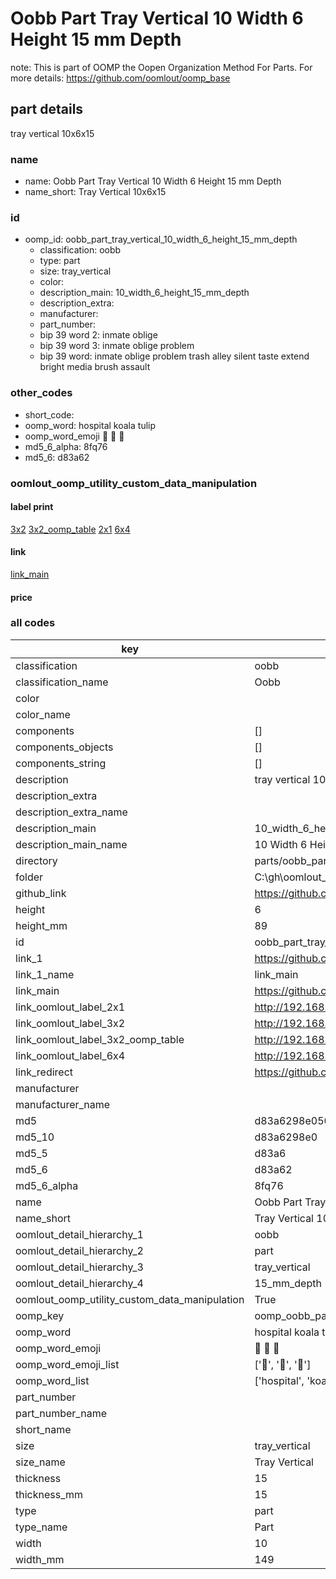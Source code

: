 # Oobb Part Tray Vertical 10 Width 6 Height 15 mm Depth  

note: This is part of OOMP the Oopen Organization Method For Parts. For more details: https://github.com/oomlout/oomp_base

##  part details
  



tray vertical 10x6x15



### name
* name: Oobb Part Tray Vertical 10 Width 6 Height 15 mm Depth
* name_short: Tray Vertical 10x6x15 
### id
* oomp_id: oobb_part_tray_vertical_10_width_6_height_15_mm_depth
  * classification: oobb
  * type: part
  * size: tray_vertical
  * color: 
  * description_main: 10_width_6_height_15_mm_depth
  * description_extra: 
  * manufacturer: 
  * part_number: 
  * bip 39 word 2: inmate oblige
  * bip 39 word 3: inmate oblige problem
  * bip 39 word: inmate oblige problem trash alley silent taste extend bright media brush assault

### other_codes
* short_code: 
* oomp_word: hospital koala tulip
* oomp_word_emoji :hospital: :koala: :tulip:
* md5_6_alpha: 8fq76
* md5_6: d83a62






### oomlout_oomp_utility_custom_data_manipulation
#### label print
[3x2](http://192.168.1.245:1112/?label=oomp%208fq76)
[3x2_oomp_table](http://192.168.1.108:1112/?label=oomp%208fq76)
[2x1](http://192.168.1.242:1112/?label=oomp%208fq76)
[6x4](http://192.168.1.55:1112/?label=oomp%208fq76)    

#### link

[link_main](https://github.com/oomlout/oomlout_oobb_version_4_generated_parts/tree/main/navigation_oomp/oobb/part/tray_vertical/10_width_6_height_15_mm_depth/part)                              

#### price







### all codes 
| key | value |  
| --- | --- |  
| classification | oobb |  
| classification_name | Oobb |  
| color |  |  
| color_name |  |  
| components | [] |  
| components_objects | [] |  
| components_string | [] |  
| description | tray vertical 10x6x15 |  
| description_extra |  |  
| description_extra_name |  |  
| description_main | 10_width_6_height_15_mm_depth |  
| description_main_name | 10 Width 6 Height 15 mm Depth |  
| directory | parts/oobb_part_tray_vertical_10_width_6_height_15_mm_depth |  
| folder | C:\gh\oomlout_oobb_version_4_generated_parts\parts\oobb_part_tray_vertical_10_width_6_height_15_mm_depth |  
| github_link | https://github.com/oomlout/oomlout_oomp_part_src/tree/main/parts/oobb_part_tray_vertical_10_width_6_height_15_mm_depth |  
| height | 6 |  
| height_mm | 89 |  
| id | oobb_part_tray_vertical_10_width_6_height_15_mm_depth |  
| link_1 | https://github.com/oomlout/oomlout_oobb_version_4_generated_parts/tree/main/navigation_oomp/oobb/part/tray_vertical/10_width_6_height_15_mm_depth/part |  
| link_1_name | link_main |  
| link_main | https://github.com/oomlout/oomlout_oobb_version_4_generated_parts/tree/main/navigation_oomp/oobb/part/tray_vertical/10_width_6_height_15_mm_depth/part |  
| link_oomlout_label_2x1 | http://192.168.1.242:1112/?label=oomp%208fq76 |  
| link_oomlout_label_3x2 | http://192.168.1.245:1112/?label=oomp%208fq76 |  
| link_oomlout_label_3x2_oomp_table | http://192.168.1.108:1112/?label=oomp%208fq76 |  
| link_oomlout_label_6x4 | http://192.168.1.55:1112/?label=oomp%208fq76 |  
| link_redirect | https://github.com/oomlout/oomlout_oobb_version_4_generated_parts/tree/main/parts/oobb_tray_vertical_10_06_15 |  
| manufacturer |  |  
| manufacturer_name |  |  
| md5 | d83a6298e050fbc721834e7756e60ba2 |  
| md5_10 | d83a6298e0 |  
| md5_5 | d83a6 |  
| md5_6 | d83a62 |  
| md5_6_alpha | 8fq76 |  
| name | Oobb Part Tray Vertical 10 Width 6 Height 15 mm Depth |  
| name_short | Tray Vertical 10x6x15  |  
| oomlout_detail_hierarchy_1 | oobb |  
| oomlout_detail_hierarchy_2 | part |  
| oomlout_detail_hierarchy_3 | tray_vertical |  
| oomlout_detail_hierarchy_4 | 15_mm_depth |  
| oomlout_oomp_utility_custom_data_manipulation | True |  
| oomp_key | oomp_oobb_part_tray_vertical_10_width_6_height_15_mm_depth |  
| oomp_word | hospital koala tulip |  
| oomp_word_emoji | :hospital: :koala: :tulip: |  
| oomp_word_emoji_list | [':hospital:', ':koala:', ':tulip:'] |  
| oomp_word_list | ['hospital', 'koala', 'tulip'] |  
| part_number |  |  
| part_number_name |  |  
| short_name |  |  
| size | tray_vertical |  
| size_name | Tray Vertical |  
| thickness | 15 |  
| thickness_mm | 15 |  
| type | part |  
| type_name | Part |  
| width | 10 |  
| width_mm | 149 |  
